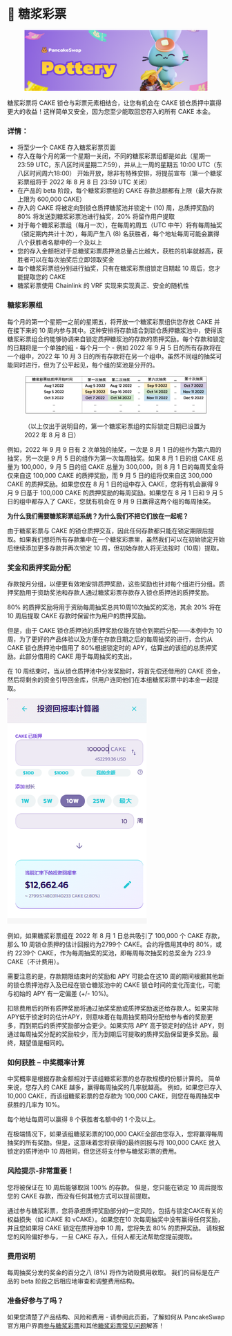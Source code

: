 # 🍯 糖浆彩票

<figure><img src="../../.gitbook/assets/pottery-header (1).png" alt=""><figcaption></figcaption></figure>

糖浆彩票将 CAKE 锁仓与彩票元素相结合，让您有机会在 CAKE 锁仓质押中赢得更大的收益！这样简单又安全，因为您至少能取回您存入的所有 CAKE 本金。

### 详情： <a href="#xiang-qing" id="xiang-qing"></a>

* 将至少一个 CAKE 存入糖浆彩票页面
* 存入在每个月的第一个星期一关闭，不同的糖浆彩票组都是如此（星期一 23:59 UTC，东八区时间星期二7:59），并从上一周的星期五 10:00 UTC（东八区时间周六18:00） 开始开放，除非有特殊安排，将提前宣布（第一个糖浆彩票组将于 2022 年 8 月 8 日 23:59 UTC 关闭）
* 在产品的 beta 阶段，每个糖浆彩票组的 CAKE 存款总额都有上限（最大存款上限为 600,000 CAKE）
* 存入的 CAKE 将被定向到锁仓质押糖浆池并锁定十 (10) 周，总质押奖励的 80% 将发送到糖浆彩票池进行抽奖，20% 将留作用户提取
* 对于每个糖浆彩票组（每月一次），在每周的周五（UTC 中午）将有每周抽奖（锁定期内共计十次），每周产生八 (8) 名获胜者，每个地址每周可能会赢得八个获胜者名额中的一个及以上
* 您的存入金额相对于总糖浆彩票质押池总量占比越大，获胜的机率就越高，获胜者可以在每次抽奖后立即领取奖金
* 每个糖浆彩票组分别进行抽奖，只有在糖浆彩票组锁定日期起 10 周后，您才能提取您的 CAKE
* 糖浆彩票使用 Chainlink 的 VRF 实现来实现真正、安全的随机性

### 糖浆彩票组 <a href="#tang-jiang-cai-piao-zu" id="tang-jiang-cai-piao-zu"></a>

每个月的第一个星期一之前的星期五，将开放一个糖浆彩票组供您存放 CAKE 并在接下来的 10 周内参与其中。这种安排将存款结合到锁仓质押糖浆池中，使得该糖浆彩票组合约能够协调来自锁定质押糖浆池的存款的质押奖励。每个存款和锁定的日期将是一个单独的组 - 每个月一个 - 例如 2022 年 9 月 5 日的所有存款将在一个组中，2022 年 10 月 3 日的所有存款将在另一个组中。虽然不同组的抽奖可能同时进行，但为了公平起见，每个组的奖池是分开的。

<figure><img src="../../.gitbook/assets/Screenshot 2022-07-27 at 1.04.10 PM.jpg" alt=""><figcaption><p>（以上仅出于说明目的，第一个糖浆彩票组的实际锁定日期已设置为 2022 年 8 月 8 日）</p></figcaption></figure>

例如，2022 年 9 月 9 日有 2 次单独的抽奖，一次是 8 月 1 日的组作为第六周的抽奖，另一次是 9 月 5 日的组作为第一次每周抽奖。如果 8 月 1 日的组 CAKE 总量为 100,000，9 月 5 日的组 CAKE 总量为 300,000，则 8 月 1 日的每周奖金将仅来自这 100,000 CAKE 的质押奖励，而 9 月 5 日的组将仅来自这 300,000 CAKE 的质押奖励。如果您仅在 8 月 1 日的组中存入 CAKE，您将有机会赢得 9 月 9 日基于 100,000 CAKE 的质押奖励的每周奖励。如果您在 8 月 1 日和 9 月 5 日的组中都存入了 CAKE，您就有机会在 9 月 9 日赢得这两个组的每周抽奖。

**为什么我们需要糖浆彩票组系统？为什么我们不把它们放在一起呢？**

由于糖浆彩票与 CAKE 的锁仓质押交互，因此任何存款都只能在锁定期限后提取。如果我们想将所有存款集中在一个糖浆彩票里，虽然我们可以在初始锁定开始后继续添加更多存款并再次锁定 10 周，但初始存款人将无法按时（10周）提取。

### 奖金和质押奖励分配 <a href="#jiang-jin-he-zhi-ya-jiang-li-fen-pei" id="jiang-jin-he-zhi-ya-jiang-li-fen-pei"></a>

存款按月分组，以便更有效地安排质押奖励，这些奖励也针对每个组进行分组。质押奖励用于资助奖池和存款人通过糖浆彩票存款存入锁仓质押池的质押奖励。

80% 的质押奖励将用于资助每周抽奖总共10周10次抽奖的奖池，其余 20% 将在 10 周后提取 CAKE 存款时保留作为用户的质押奖励。

但是，由于 CAKE 锁仓质押池的质押奖励仅能在锁仓到期后分配——本例中为 10 周，为了更好的产品体验以及方便在存款日期之后的每周抽奖的进行，合约从 CAKE 锁仓质押池中借用了 80%根据锁定时的 APY，估算出的该组的总质押奖励。此部分借用的 CAKE 用于每周抽奖的支出。

在 10 周结束时，当从锁仓质押池中分发奖励时，将首先偿还借用的 CAKE 资金，然后将剩余的资金引导回金库，供用户连同他们在本组糖浆彩票中的本金一起提取。

&#x20;                                               <img src="../../.gitbook/assets/image.png" alt="" data-size="original">

例如，如果糖浆彩票组在 2022 年 8 月 1 日总共吸引了 100,000 个 CAKE 存款，那么 10 周锁仓质押的估计回报约为2799个 CAKE。合约将借用其中的 80%，或约 2239个 CAKE，作为每周抽奖的奖池，即每周每次抽奖的总奖金为 223.9 CAKE（不计费用）。

需要注意的是，存款期限结束时的奖励和 APY 可能会在这10 周的期间根据其他新的锁仓质押池存入及已经在锁仓糖浆池中的 CAKE 锁仓时间的变化而变化，可能与初始的 APY 有一定偏差 (+/- 10%)。

扣除费用后的所有质押奖励将通过抽奖奖励或质押奖励返还给存款人。如果实际APY低于锁定时的估计APY，则意味着在每周抽奖期间分配给参与者的奖励更多，而到期后的质押奖励部分会更少。如果实际 APY 高于锁定时的估计 APY，则通过每周抽奖分配的奖励较少，而为到期后可提取的质押奖励保留更多奖励。最终，期望值是相同的。

### 如何获胜 – 中奖概率计算

中奖概率是根据存款金额相对于该组糖浆彩票的总存款规模的份额计算的。 简单来说，您存入的 CAKE 越多，赢得每周抽奖的几率就越高。 例如，如果您已存入 10,000 CAKE，而该组糖浆彩票的总存款为 100,000 CAKE，则您在每周抽奖中获胜的几率为 10%。

每个地址每周可以赢得 8 个获胜者名额中的 1 个及以上。

在极端情况下，如果该组糖浆彩票的100,000 CAKE全部由您存入，您将赢得每周抽奖的所有奖励。但是，这意味着您将获得的最终回报与将 100,000 CAKE 放入锁定的质押池中 10 周相同，但您还将支付参与糖浆彩票的费用。

### 风险提示-非常重要！

您将被保证在 10 周后能够取回 100% 的存款。 但是，您只能在锁定 10 周后提取您的 CAKE 存款，而没有任何其他方式可以提前提取。

通过参与糖浆彩票，您将承担质押奖励部分的一定风险，包括与锁定CAKE有关的权益损失（如 iCAKE 和 vCAKE）。如果您在10 次每周抽奖中没有赢得任何奖励，并且您如果将 CAKE 锁定在质押池中 10 周，您将失去 80% 的质押奖励。 请根据您的风险偏好参与，一旦 CAKE 存入，任何人都无法帮助您提前提取。

### 费用说明

每周抽奖分发的奖金的百分之八 (8%) 将作为销毁费用收取。 我们的目标是在产品的 beta 阶段之后相应地审查和调整费用结构。

### 准备好参与了吗？

如果您清楚了产品结构、风险和费用 - 请参阅此页面，了解如何从 PancakeSwap 官方用户界面[参与糖浆彩票](https://app.gitbook.com/o/-MHRKTpKSfYQBsO7YgOo/s/-MHREX7DHcljbY5IkjgJ-3369173170/\~/changes/DhnYvzxHLGMTcuoqPPV8/products/tang-jiang-cai-piao/ru-he-wan-zhuan-tang-jiang-cai-piao)和其他[糖浆彩票常见问题](https://app.gitbook.com/o/-MHRKTpKSfYQBsO7YgOo/s/-MHREX7DHcljbY5IkjgJ-3369173170/\~/changes/DhnYvzxHLGMTcuoqPPV8/products/tang-jiang-cai-piao/tang-jiang-cai-piao-chang-jian-wen-ti)解答！
